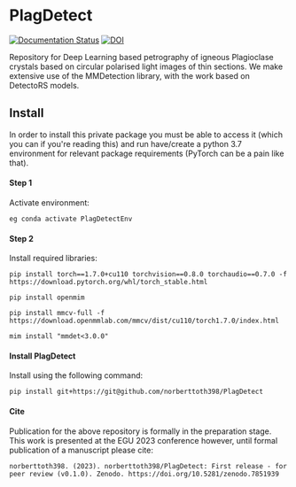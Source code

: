 # PlagDetect

[![Documentation Status](https://readthedocs.org/projects/plagdetect/badge/?version=latest)](https://plagdetect.readthedocs.io/en/latest/?badge=latest) [![DOI](https://zenodo.org/badge/DOI/10.5281/zenodo.7851939.svg)](https://doi.org/10.5281/zenodo.7851939)




Repository for Deep Learning based petrography of igneous Plagioclase crystals based on circular polarised light images of thin sections. We make extensive use of the MMDetection library, with the work based on DetectoRS models.

## Install

In order to install this private package you must be able to access it (which you can if you're reading this) and run have/create a python 3.7 environment for relevant package requirements (PyTorch can be a pain like that). 

#### Step 1
Activate environment: 
	
	eg conda activate PlagDetectEnv

#### Step 2
Install required libraries:

	pip install torch==1.7.0+cu110 torchvision==0.8.0 torchaudio==0.7.0 -f https://download.pytorch.org/whl/torch_stable.html
	
	pip install openmim

	pip install mmcv-full -f https://download.openmmlab.com/mmcv/dist/cu110/torch1.7.0/index.html

	mim install "mmdet<3.0.0"

#### Install PlagDetect
Install using the following command: 

	pip install git+https://git@github.com/norberttoth398/PlagDetect


#### Cite
Publication for the above repository is formally in the preparation stage. This work is presented at the EGU 2023 conference however, until formal publication of a manuscript please cite:

	norberttoth398. (2023). norberttoth398/PlagDetect: First release - for peer review (v0.1.0). Zenodo. https://doi.org/10.5281/zenodo.7851939 
